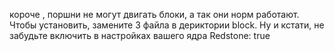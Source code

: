 короче , поршни не могут двигать блоки, а так они норм работают. Чтобы установить, замените 3 файла в дериктории block. Ну и кстати, не забудьте включить в настройках вашего ядра Redstone: true

